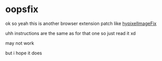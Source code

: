 # oopsfix

ok so yeah this is another browser extension patch like [hypixelImageFix](https://github.com/AmazTING/hypixelImageFix/)

uhh instructions are the same as for that one so just read it xd

may not work

but i hope it does
